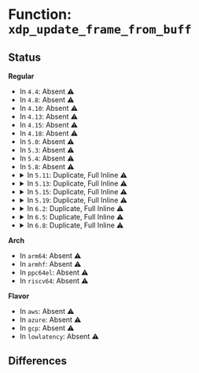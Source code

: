 # Function: <code>xdp_update_frame_from_buff</code>

## Status
<b>Regular</b>
<ul>
<li>
In <code>4.4</code>: Absent ⚠️
</li>
<li>
In <code>4.8</code>: Absent ⚠️
</li>
<li>
In <code>4.10</code>: Absent ⚠️
</li>
<li>
In <code>4.13</code>: Absent ⚠️
</li>
<li>
In <code>4.15</code>: Absent ⚠️
</li>
<li>
In <code>4.18</code>: Absent ⚠️
</li>
<li>
In <code>5.0</code>: Absent ⚠️
</li>
<li>
In <code>5.3</code>: Absent ⚠️
</li>
<li>
In <code>5.4</code>: Absent ⚠️
</li>
<li>
In <code>5.8</code>: Absent ⚠️
</li>
<li>
<details>
<summary>In <code>5.11</code>: Duplicate, Full Inline ⚠️</summary>

**Collision:** Static Duplication

**Inline:** Full

**Transformation:** False

**Instances:**

```
In kernel/bpf/devmap.c (ffffffff8122e3e6)
Location: include/net/xdp.h:160
Inline: True
Inline callers:
  - kernel/bpf/devmap.c:dev_map_enqueue
  - kernel/bpf/devmap.c:dev_xdp_enqueue
```
```
In kernel/bpf/cpumap.c (ffffffff8122f6fc)
Location: include/net/xdp.h:160
Inline: True
Inline callers:
  - kernel/bpf/cpumap.c:cpu_map_enqueue
  - kernel/bpf/cpumap.c:cpu_map_enqueue
  - kernel/bpf/cpumap.c:cpu_map_bpf_prog_run_xdp
  - kernel/bpf/cpumap.c:cpu_map_bpf_prog_run_xdp
```
```
In drivers/net/tun.c (ffffffff8189ae09)
Location: include/net/xdp.h:160
Inline: True
Inline callers:
  - drivers/net/tun.c:tun_xdp_act
```
```
In drivers/net/xen-netfront.c (ffffffff818a8a6e)
Location: include/net/xdp.h:160
Inline: True
```
</details>
</li>
<li>
<details>
<summary>In <code>5.13</code>: Duplicate, Full Inline ⚠️</summary>

**Collision:** Static Duplication

**Inline:** Full

**Transformation:** False

**Instances:**

```
In kernel/bpf/devmap.c (ffffffff81233252)
Location: include/net/xdp.h:185
Inline: True
Inline callers:
  - kernel/bpf/devmap.c:dev_map_enqueue
  - kernel/bpf/devmap.c:dev_xdp_enqueue
```
```
In kernel/bpf/cpumap.c (ffffffff812344fc)
Location: include/net/xdp.h:185
Inline: True
Inline callers:
  - kernel/bpf/cpumap.c:cpu_map_enqueue
  - kernel/bpf/cpumap.c:cpu_map_enqueue
  - kernel/bpf/cpumap.c:cpu_map_bpf_prog_run_xdp
  - kernel/bpf/cpumap.c:cpu_map_bpf_prog_run_xdp
```
```
In drivers/net/tun.c (ffffffff8187d669)
Location: include/net/xdp.h:185
Inline: True
Inline callers:
  - drivers/net/tun.c:tun_xdp_act
```
```
In drivers/net/xen-netfront.c (ffffffff8188bbd1)
Location: include/net/xdp.h:185
Inline: True
```
</details>
</li>
<li>
<details>
<summary>In <code>5.15</code>: Duplicate, Full Inline ⚠️</summary>

**Collision:** Static Duplication

**Inline:** Full

**Transformation:** False

**Instances:**

```
In kernel/bpf/devmap.c (ffffffff8126c8ab)
Location: include/net/xdp.h:186
Inline: True
Inline callers:
  - kernel/bpf/devmap.c:dev_map_enqueue_multi
  - kernel/bpf/devmap.c:dev_map_enqueue_multi
  - kernel/bpf/devmap.c:dev_map_enqueue
  - kernel/bpf/devmap.c:dev_map_enqueue
  - kernel/bpf/devmap.c:dev_xdp_enqueue
  - kernel/bpf/devmap.c:dev_xdp_enqueue
  - kernel/bpf/devmap.c:dev_map_bpf_prog_run
  - kernel/bpf/devmap.c:dev_map_bpf_prog_run
```
```
In kernel/bpf/cpumap.c (ffffffff8126e4ce)
Location: include/net/xdp.h:186
Inline: True
Inline callers:
  - kernel/bpf/cpumap.c:cpu_map_enqueue
  - kernel/bpf/cpumap.c:cpu_map_enqueue
  - kernel/bpf/cpumap.c:cpu_map_bpf_prog_run_xdp
  - kernel/bpf/cpumap.c:cpu_map_bpf_prog_run_xdp
```
```
In drivers/net/tun.c (ffffffff8190ece6)
Location: include/net/xdp.h:186
Inline: True
Inline callers:
  - drivers/net/tun.c:tun_xdp_act
```
```
In drivers/net/xen-netfront.c (ffffffff8191eb5b)
Location: include/net/xdp.h:186
Inline: True
```
</details>
</li>
<li>
<details>
<summary>In <code>5.19</code>: Duplicate, Full Inline ⚠️</summary>

**Collision:** Static Duplication

**Inline:** Full

**Transformation:** False

**Instances:**

```
In kernel/bpf/devmap.c (ffffffff812baae8)
Location: include/net/xdp.h:260
Inline: True
Inline callers:
  - kernel/bpf/devmap.c:dev_map_bpf_prog_run
```
```
In kernel/bpf/cpumap.c (ffffffff812bc12f)
Location: include/net/xdp.h:260
Inline: True
Inline callers:
  - kernel/bpf/cpumap.c:cpu_map_bpf_prog_run_xdp
```
```
In drivers/net/tun.c (ffffffff81a62492)
Location: include/net/xdp.h:260
Inline: True
Inline callers:
  - drivers/net/tun.c:tun_xdp_act
```
```
In drivers/net/xen-netfront.c (ffffffff81a73dc1)
Location: include/net/xdp.h:260
Inline: True
```
```
In net/core/filter.c (ffffffff81c4be98)
Location: include/net/xdp.h:260
Inline: True
Inline callers:
  - net/core/filter.c:xdp_do_redirect
```
```
In net/bpf/test_run.c (ffffffff81cb386a)
Location: include/net/xdp.h:260
Inline: True
Inline callers:
  - net/bpf/test_run.c:xdp_test_run_init_page
```
</details>
</li>
<li>
<details>
<summary>In <code>6.2</code>: Duplicate, Full Inline ⚠️</summary>

**Collision:** Static Duplication

**Inline:** Full

**Transformation:** False

**Instances:**

```
In kernel/bpf/devmap.c (ffffffff8131ded4)
Location: include/net/xdp.h:260
Inline: True
Inline callers:
  - kernel/bpf/devmap.c:dev_map_bpf_prog_run
```
```
In kernel/bpf/cpumap.c (ffffffff8131f522)
Location: include/net/xdp.h:260
Inline: True
Inline callers:
  - kernel/bpf/cpumap.c:cpu_map_bpf_prog_run_xdp
```
```
In drivers/net/tun.c (ffffffff81becc32)
Location: include/net/xdp.h:260
Inline: True
Inline callers:
  - drivers/net/tun.c:tun_xdp_act
```
```
In drivers/net/xen-netfront.c (ffffffff81c07e82)
Location: include/net/xdp.h:260
Inline: True
```
```
In net/core/filter.c (ffffffff81e00bf8)
Location: include/net/xdp.h:260
Inline: True
Inline callers:
  - net/core/filter.c:xdp_do_redirect
```
```
In net/bpf/test_run.c (ffffffff81e71aba)
Location: include/net/xdp.h:260
Inline: True
Inline callers:
  - net/bpf/test_run.c:xdp_test_run_init_page
```
</details>
</li>
<li>
<details>
<summary>In <code>6.5</code>: Duplicate, Full Inline ⚠️</summary>

**Collision:** Static Duplication

**Inline:** Full

**Transformation:** False

**Instances:**

```
In kernel/bpf/devmap.c (ffffffff8134dcc4)
Location: include/net/xdp.h:264
Inline: True
Inline callers:
  - kernel/bpf/devmap.c:dev_map_bpf_prog_run
```
```
In kernel/bpf/cpumap.c (ffffffff8134f323)
Location: include/net/xdp.h:264
Inline: True
Inline callers:
  - kernel/bpf/cpumap.c:cpu_map_bpf_prog_run_xdp
```
```
In drivers/net/tun.c (ffffffff81c45132)
Location: include/net/xdp.h:264
Inline: True
Inline callers:
  - drivers/net/tun.c:tun_xdp_act
```
```
In drivers/net/virtio_net.c (ffffffff81c4f856)
Location: include/net/xdp.h:264
Inline: True
Inline callers:
  - drivers/net/virtio_net.c:virtnet_xdp_handler
```
```
In drivers/net/xen-netfront.c (ffffffff81c6d510)
Location: include/net/xdp.h:264
Inline: True
```
```
In net/core/filter.c (ffffffff81e72719)
Location: include/net/xdp.h:264
Inline: True
Inline callers:
  - net/core/filter.c:xdp_do_redirect
```
```
In net/bpf/test_run.c (ffffffff81ecd687)
Location: include/net/xdp.h:264
Inline: True
Inline callers:
  - net/bpf/test_run.c:xdp_test_run_init_page
```
</details>
</li>
<li>
<details>
<summary>In <code>6.8</code>: Duplicate, Full Inline ⚠️</summary>

**Collision:** Static Duplication

**Inline:** Full

**Transformation:** False

**Instances:**

```
In kernel/bpf/devmap.c (ffffffff813751d4)
Location: include/net/xdp.h:263
Inline: True
Inline callers:
  - kernel/bpf/devmap.c:dev_map_bpf_prog_run
```
```
In kernel/bpf/cpumap.c (ffffffff81376991)
Location: include/net/xdp.h:263
Inline: True
Inline callers:
  - kernel/bpf/cpumap.c:cpu_map_bpf_prog_run_xdp
```
```
In drivers/net/tun.c (ffffffff81cfa381)
Location: include/net/xdp.h:263
Inline: True
Inline callers:
  - drivers/net/tun.c:tun_xdp_act
```
```
In drivers/net/virtio_net.c (ffffffff81d0543d)
Location: include/net/xdp.h:263
Inline: True
Inline callers:
  - drivers/net/virtio_net.c:virtnet_xdp_handler
```
```
In drivers/net/xen-netfront.c (ffffffff81d21e60)
Location: include/net/xdp.h:263
Inline: True
```
```
In net/core/filter.c (ffffffff81f31e0e)
Location: include/net/xdp.h:263
Inline: True
Inline callers:
  - net/core/filter.c:xdp_do_redirect
```
```
In net/bpf/test_run.c (ffffffff81f90eb7)
Location: include/net/xdp.h:263
Inline: True
Inline callers:
  - net/bpf/test_run.c:xdp_test_run_init_page
```
</details>
</li>
</ul>
<b>Arch</b>
<ul>
<li>
In <code>arm64</code>: Absent ⚠️
</li>
<li>
In <code>armhf</code>: Absent ⚠️
</li>
<li>
In <code>ppc64el</code>: Absent ⚠️
</li>
<li>
In <code>riscv64</code>: Absent ⚠️
</li>
</ul>
<b>Flavor</b>
<ul>
<li>
In <code>aws</code>: Absent ⚠️
</li>
<li>
In <code>azure</code>: Absent ⚠️
</li>
<li>
In <code>gcp</code>: Absent ⚠️
</li>
<li>
In <code>lowlatency</code>: Absent ⚠️
</li>
</ul>

## Differences
